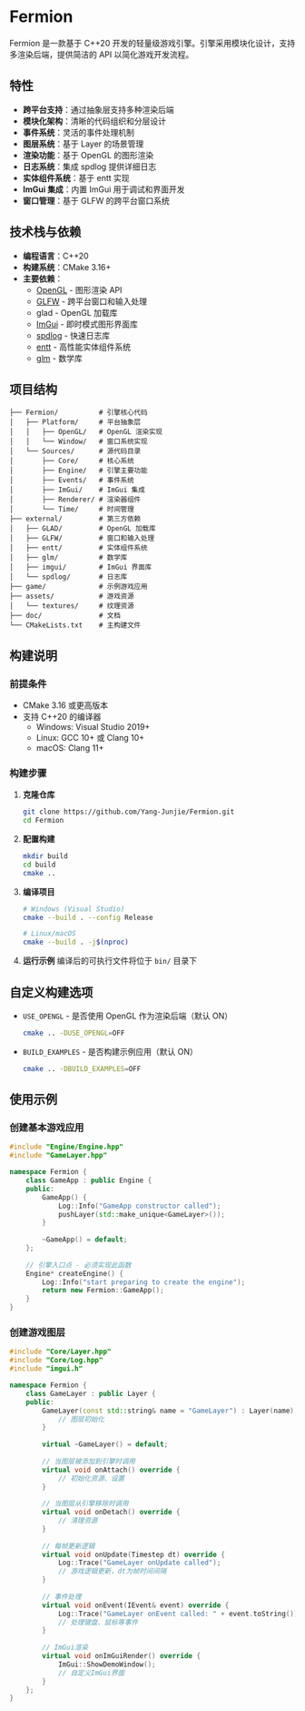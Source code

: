 ﻿# Fermion

Fermion 是一款基于 C++20 开发的轻量级游戏引擎。引擎采用模块化设计，支持多渲染后端，提供简洁的 API 以简化游戏开发流程。



## 特性

- **跨平台支持**：通过抽象层支持多种渲染后端
- **模块化架构**：清晰的代码组织和分层设计
- **事件系统**：灵活的事件处理机制
- **图层系统**：基于 Layer 的场景管理
- **渲染功能**：基于 OpenGL 的图形渲染
- **日志系统**：集成 spdlog 提供详细日志
- **实体组件系统**：基于 entt 实现
- **ImGui 集成**：内置 ImGui 用于调试和界面开发
- **窗口管理**：基于 GLFW 的跨平台窗口系统

## 技术栈与依赖

- **编程语言**：C++20
- **构建系统**：CMake 3.16+
- **主要依赖**：
  - [OpenGL](https://www.opengl.org/) - 图形渲染 API
  - [GLFW](https://www.glfw.org/) - 跨平台窗口和输入处理
  - glad - OpenGL 加载库
  - [ImGui](https://github.com/ocornut/imgui) - 即时模式图形界面库
  - [spdlog](https://github.com/gabime/spdlog) - 快速日志库
  - [entt](https://github.com/skypjack/entt) - 高性能实体组件系统
  - [glm](https://github.com/g-truc/glm) - 数学库

## 项目结构

```
├── Fermion/          # 引擎核心代码
│   ├── Platform/     # 平台抽象层
│   │   ├── OpenGL/   # OpenGL 渲染实现
│   │   └── Window/   # 窗口系统实现
│   └── Sources/      # 源代码目录
│       ├── Core/     # 核心系统
│       ├── Engine/   # 引擎主要功能
│       ├── Events/   # 事件系统
│       ├── ImGui/    # ImGui 集成
│       ├── Renderer/ # 渲染器组件
│       └── Time/     # 时间管理
├── external/         # 第三方依赖
│   ├── GLAD/         # OpenGL 加载库
│   ├── GLFW/         # 窗口和输入处理
│   ├── entt/         # 实体组件系统
│   ├── glm/          # 数学库
│   ├── imgui/        # ImGui 界面库
│   └── spdlog/       # 日志库
├── game/             # 示例游戏应用
├── assets/           # 游戏资源
│   └── textures/     # 纹理资源
├── doc/              # 文档
└── CMakeLists.txt    # 主构建文件
```

## 构建说明

### 前提条件

- CMake 3.16 或更高版本
- 支持 C++20 的编译器
  - Windows: Visual Studio 2019+
  - Linux: GCC 10+ 或 Clang 10+
  - macOS: Clang 11+

### 构建步骤

1. **克隆仓库**
   ```bash
   git clone https://github.com/Yang-Junjie/Fermion.git
   cd Fermion
   ```

2. **配置构建**
   ```bash
   mkdir build
   cd build
   cmake ..
   ```

3. **编译项目**
   ```bash
   # Windows (Visual Studio)
   cmake --build . --config Release
   
   # Linux/macOS
   cmake --build . -j$(nproc)
   ```

4. **运行示例**
   编译后的可执行文件将位于 `bin/` 目录下

## 自定义构建选项

- `USE_OPENGL` - 是否使用 OpenGL 作为渲染后端（默认 ON）
  ```bash
  cmake .. -DUSE_OPENGL=OFF  
  ```
- `BUILD_EXAMPLES` - 是否构建示例应用（默认 ON）
  ```bash
  cmake .. -DBUILD_EXAMPLES=OFF  
  ```

## 使用示例

### 创建基本游戏应用

```cpp
#include "Engine/Engine.hpp"
#include "GameLayer.hpp"

namespace Fermion {
    class GameApp : public Engine {
    public:
        GameApp() {
            Log::Info("GameApp constructor called");
            pushLayer(std::make_unique<GameLayer>());
        }
        
        ~GameApp() = default;
    };
    
    // 引擎入口点 - 必须实现此函数
    Engine* createEngine() {
        Log::Info("start preparing to create the engine");
        return new Fermion::GameApp();
    }
}
```

### 创建游戏图层

```cpp
#include "Core/Layer.hpp"
#include "Core/Log.hpp"
#include "imgui.h"

namespace Fermion {
    class GameLayer : public Layer {
    public:
        GameLayer(const std::string& name = "GameLayer") : Layer(name) {
            // 图层初始化
        }
        
        virtual ~GameLayer() = default;
        
        // 当图层被添加到引擎时调用
        virtual void onAttach() override {
            // 初始化资源、设置
        }
        
        // 当图层从引擎移除时调用
        virtual void onDetach() override {
            // 清理资源
        }
        
        // 每帧更新逻辑
        virtual void onUpdate(Timestep dt) override {
            Log::Trace("GameLayer onUpdate called");
            // 游戏逻辑更新，dt为帧时间间隔
        }
        
        // 事件处理
        virtual void onEvent(IEvent& event) override {
            Log::Trace("GameLayer onEvent called: " + event.toString());
            // 处理键盘、鼠标等事件
        }
        
        // ImGui渲染
        virtual void onImGuiRender() override {
            ImGui::ShowDemoWindow();
            // 自定义ImGui界面
        }
    };
}
```

